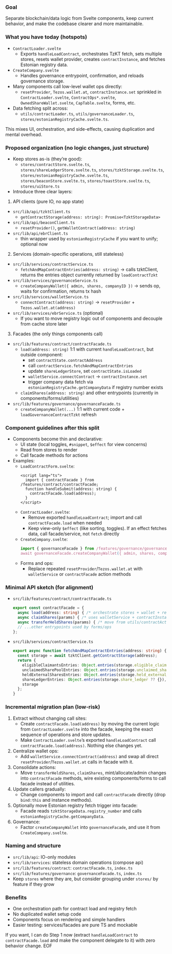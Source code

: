 ### Goal
Separate blockchain/data logic from Svelte components, keep current behavior, and make the codebase clearer and more maintainable.

### What you have today (hotspots)
- `ContractLoader.svelte`
  - Exports `handleLoadContract`, orchestrates TzKT fetch, sets multiple stores, resets wallet provider, creates `contractInstance`, and fetches Estonian registry data.
- `CreateCompany.svelte`
  - Handles governance entrypoint, confirmation, and reloads governance storage.
- Many components call low-level wallet ops directly:
  - `resetProvider`, `Tezos.wallet.at`, `contractInstance.set` sprinkled in `ContractLoader.svelte`, `ContractOps*.svelte`, `OwnedShareWallet.svelte`, `CapTable.svelte`, forms, etc.
- Data fetching split across:
  - `utils/contractLoader.ts`, `utils/governanceLoader.ts`, `stores/estonianRegistryCache.svelte.ts`.

This mixes UI, orchestration, and side-effects, causing duplication and mental overhead.

### Proposed organization (no logic changes, just structure)
- Keep stores as-is (they’re good):
  - `stores/contractStore.svelte.ts`, `stores/shareLedgerStore.svelte.ts`, `stores/tzktStorage.svelte.ts`, `stores/estonianRegistryCache.svelte.ts`, `stores/beaconStore.svelte.ts`, `stores/toastStore.svelte.ts`, `stores/uiStore.ts`
- Introduce three clear layers:

1) API clients (pure IO, no app state)
- `src/lib/api/tzktClient.ts`
  - `getContractStorage(address: string): Promise<TzktStorageData>`
- `src/lib/api/beaconClient.ts`
  - `resetProvider()`, `getWalletContract(address: string)`
- `src/lib/api/ebrClient.ts`
  - thin wrapper used by `estonianRegistryCache` if you want to unify; optional now

2) Services (domain-specific operations, still stateless)
- `src/lib/services/contractService.ts`
  - `fetchAndMapContractEntries(address: string)` → calls tzktClient, returns the entries object currently returned by `loadContractTzkt`
- `src/lib/services/governanceService.ts`
  - `createCompanyWallet({ admin, shares, companyID })` → sends op, waits for confirmation, returns tx hash
- `src/lib/services/walletService.ts`
  - `connectContract(address: string)` → `resetProvider` + `Tezos.wallet.at(address)`
- `src/lib/services/ebrService.ts` (optional)
  - If you want to move registry logic out of components and decouple from cache store later

3) Facades (the only things components call)
- `src/lib/features/contract/contractFacade.ts`
  - `load(address: string)` 1:1 with current `handleLoadContract`, but outside component:
    - set `contractState.contractAddress`
    - call `contractService.fetchAndMapContractEntries`
    - update `shareLedgerStore`, set `contractState.isLoaded`
    - `walletService.connectContract` → `contractInstance.set`
    - trigger company data fetch via `estonianRegistryCache.getCompanyData` if registry number exists
  - `claimShares(address: string)` and other entrypoints (currently in components/forms/utilities)
- `src/lib/features/governance/governanceFacade.ts`
  - `createCompanyWallet(...)` 1:1 with current code + `loadGovernanceContractTzkt` refresh

### Component guidelines after this split
- Components become thin and declarative:
  - UI state (local toggles, `#snippet`, `$effect` for view concerns)
  - Read from stores to render
  - Call facade methods for actions
- Examples:
  - `LoadContractForm.svelte`:
    ```svelte
    <script lang="ts">
      import { contractFacade } from /features/contract/contractFacade;
      function handleSubmit(address: string) {
        contractFacade.load(address);
      }
    </script>
    ```
  - `ContractLoader.svelte`:
    - Remove exported `handleLoadContract`; import and call `contractFacade.load` when needed
    - Keep view-only `$effect` (like sorting, toggles). If an effect fetches data, call facade/service, not `fetch` directly
  - `CreateCompany.svelte`:
    ```ts
    import { governanceFacade } from /features/governance/governanceFacade;
    await governanceFacade.createCompanyWallet({ admin, shares, companyID });
    ```
  - Forms and ops:
    - Replace repeated `resetProvider`/`Tezos.wallet.at` with `walletService` or `contractFacade` action methods

### Minimal API sketch (for alignment)
- `src/lib/features/contract/contractFacade.ts`
  ```ts
  export const contractFacade = {
    async load(address: string) { /* orchestrate stores + wallet + registry */ },
    async claimShares(params) { /* uses walletService + contractInstance */ },
    async transferHeldShares(params) { /* move from utils/contractActions */ },
    // ...other entrypoints used by forms/ops
  };
  ```
- `src/lib/services/contractService.ts`
  ```ts
  export async function fetchAndMapContractEntries(address: string) {
    const storage = await tzktClient.getContractStorage(address);
    return {
      eligibleClaimantsEntries: Object.entries(storage.eligible_claimants_map ?? {}),
      unclaimedSharePoolEntries: Object.entries(storage.unclaimed_share_pool ?? {}),
      heldExternalSharesEntries: Object.entries(storage.held_external_shares ?? {}),
      shareLedgerEntries: Object.entries(storage.share_ledger ?? {}),
      storage
    };
  }
  ```

### Incremental migration plan (low-risk)
1) Extract without changing call sites:
   - Create `contractFacade.load(address)` by moving the current logic from `ContractLoader.svelte` into the facade, keeping the exact sequence of operations and store updates.
   - Make `ContractLoader.svelte`’s exported `handleLoadContract` call `contractFacade.load(address)`. Nothing else changes yet.
2) Centralize wallet ops:
   - Add `walletService.connectContract(address)` and swap all direct `resetProvider`/`Tezos.wallet.at` calls in facade with it.
3) Consolidate actions:
   - Move `transferHeldShares`, `claimShares`, mint/allocate/admin changes into `contractFacade` methods, wire existing components/forms to call facade instead of utilities.
4) Update callers gradually:
   - Change components to import and call `contractFacade` directly (drop `bind:this` and instance methods).
5) Optionally move Estonian registry fetch trigger into facade:
   - Facade reads `tzktStorageData.registry_number` and calls `estonianRegistryCache.getCompanyData`.
6) Governance:
   - Factor `createCompanyWallet` into `governanceFacade`, and use it from `CreateCompany.svelte`.

### Naming and structure
- `src/lib/api`: IO-only modules
- `src/lib/services`: stateless domain operations (compose api)
- `src/lib/features/contract`: `contractFacade.ts`, `index.ts`
- `src/lib/features/governance`: `governanceFacade.ts`, `index.ts`
- Keep `stores` where they are, but consider grouping under `stores/` by feature if they grow

### Benefits
- One orchestration path for contract load and registry fetch
- No duplicated wallet setup code
- Components focus on rendering and simple handlers
- Easier testing: services/facades are pure TS and mockable

If you want, I can do Step 1 now (extract `handleLoadContract` to `contractFacade.load` and make the component delegate to it) with zero behavior change.
EOF
